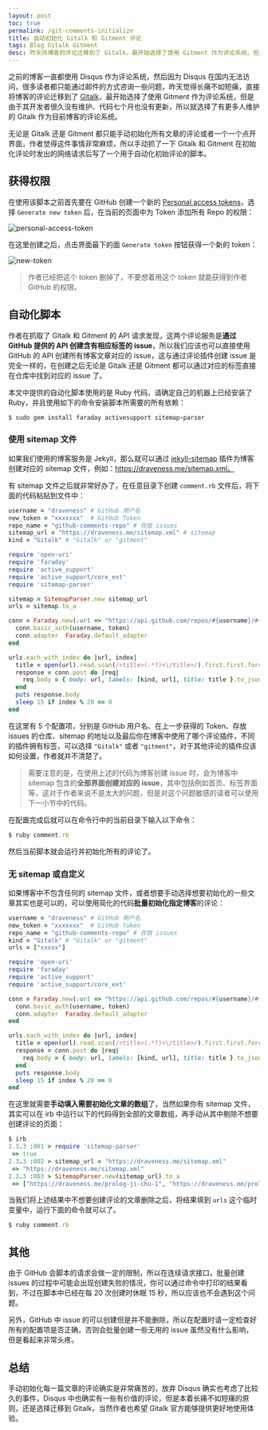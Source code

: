 ```yaml
---
layout: post
toc: true
permalink: /git-comments-initialize
title: 自动初始化 Gitalk 和 Gitment 评论
tags: Blog Gitalk Gitment
desc: 昨天将博客的评论迁移到了 Gitalk，最开始选择了使用 Gitment 作为评论系统，但是由于其开发者很久没有维护、代码七个月也没有更新，所以就选择了有更多人维护的 Gitalk 作为目前博客的评论系统。无论是 Gitalk 还是 Gitment 都只能手动初始化所有文章的评论或者一个一个点开界面，作者觉得这件事情非常麻烦，所以手动抓了一下 Gitalk 和 Gitment 在初始化评论时发出的网络请求后写了一个用于自动化初始评论的脚本。
---
```


之前的博客一直都使用 Disqus 作为评论系统，然后因为 Disqus 在国内无法访问，很多读者都只能通过邮件的方式咨询一些问题，昨天觉得长痛不如短痛，直接将博客的评论迁移到了 [Gitalk](https://github.com/gitalk/gitalk)，最开始选择了使用 Gitment 作为评论系统，但是由于其开发者很久没有维护、代码七个月也没有更新，所以就选择了有更多人维护的 Gitalk 作为目前博客的评论系统。

无论是 Gitalk 还是 Gitment 都只能手动初始化所有文章的评论或者一个一个点开界面，作者觉得这件事情非常麻烦，所以手动抓了一下 Gitalk 和 Gitment 在初始化评论时发出的网络请求后写了一个用于自动化初始评论的脚本。

## 获得权限

在使用该脚本之前首先要在 GitHub 创建一个新的 [Personal access tokens](https://github.com/settings/tokens)，选择 `Generate new token` 后，在当前的页面中为 Token 添加所有 Repo 的权限：

![personal-access-token](https://img.draveness.me/2017-10-28-personal-access-token.png)

在这里创建之后，点击界面最下的面 `Generate token` 按钮获得一个新的 token：

![new-token](https://img.draveness.me/2017-10-28-new-token.png)

> 作者已经把这个 token 删掉了，不要想着用这个 token 就能获得到作者 GitHub 的权限。

## 自动化脚本

作者在抓取了 Gitalk 和 Gitment 的 API 请求发现，这两个评论服务是**通过 GitHub 提供的 API 创建含有相应标签的 issue**，所以我们应该也可以直接使用 GitHub 的 API 创建所有博客文章对应的 issue，这与通过评论插件创建 issue 是完全一样的，在创建之后无论是 Gitalk 还是 Gitment 都可以通过对应的标签直接在仓库中找到对应的 issue 了。

本文中提供的自动化脚本使用的是 Ruby 代码，请确定自己的机器上已经安装了 Ruby，并且使用如下的命令安装脚本所需要的所有依赖：

```ruby
$ sudo gem install faraday activesupport sitemap-parser
```

### 使用 sitemap 文件

如果我们使用的博客服务是 Jekyll，那么就可以通过 [jekyll-sitemap](https://github.com/jekyll/jekyll-sitemap) 插件为博客创建对应的 sitemap 文件，例如：https://draveness.me/sitemap.xml。

有 sitemap 文件之后就非常好办了，在任意目录下创建 `comment.rb` 文件后，将下面的代码粘贴到文件中：

```ruby
username = "draveness" # GitHub 用户名
new_token = "xxxxxxx"  # GitHub Token
repo_name = "github-comments-repo" # 存放 issues
sitemap_url = "https://draveness.me/sitemap.xml" # sitemap
kind = "Gitalk" # "Gitalk" or "gitment"

require 'open-uri'
require 'faraday'
require 'active_support'
require 'active_support/core_ext'
require 'sitemap-parser'

sitemap = SitemapParser.new sitemap_url
urls = sitemap.to_a

conn = Faraday.new(:url => "https://api.github.com/repos/#{username}/#{repo_name}/issues") do |conn|
  conn.basic_auth(username, token)
  conn.adapter  Faraday.default_adapter
end

urls.each_with_index do |url, index|
  title = open(url).read.scan(/<title>(.*?)<\/title>/).first.first.force_encoding('UTF-8')
  response = conn.post do |req|
    req.body = { body: url, labels: [kind, url], title: title }.to_json
  end
  puts response.body
  sleep 15 if index % 20 == 0
end
```

在这里有 5 个配置项，分别是 GitHub 用户名、在上一步获得的 Token、存放 issues 的仓库、sitemap 的地址以及最后你在博客中使用了哪个评论插件，不同的插件拥有标签，可以选择 `"Gitalk"` 或者 `"gitment"`，对于其他评论的插件应该如何设置，作者就并不清楚了。

> 需要注意的是，在使用上述的代码为博客创建 issue 时，会为博客中 sitemap 包含的**全部界面创建对应的 issue**，其中包括例如首页、标签界面等，这对于作者来说不是太大的问题，但是对这个问题敏感的读者可以使用下一小节中的代码。

在配置完成后就可以在命令行中的当前目录下输入以下命令：

```ruby
$ ruby comment.rb
```

然后当前脚本就会运行并初始化所有的评论了。

### 无 sitemap 或自定义

如果博客中不包含任何的 sitemap 文件，或者想要手动选择想要初始化的一些文章其实也是可以的，可以使用简化的代码**批量初始化指定博客**的评论：

```ruby
username = "draveness" # GitHub 用户名
new_token = "xxxxxxx"  # GitHub Token
repo_name = "github-comments-repo" # 存放 issues
kind = "Gitalk" # "Gitalk" or "gitment"
urls = ["xxxxx"]

require 'open-uri'
require 'faraday'
require 'active_support'
require 'active_support/core_ext'

conn = Faraday.new(:url => "https://api.github.com/repos/#{username}/#{repo_name}/issues") do |conn|
  conn.basic_auth(username, token)
  conn.adapter  Faraday.default_adapter
end

urls.each_with_index do |url, index|
  title = open(url).read.scan(/<title>(.*?)<\/title>/).first.first.force_encoding('UTF-8')
  response = conn.post do |req|
    req.body = { body: url, labels: [kind, url], title: title }.to_json
  end
  puts response.body
  sleep 15 if index % 20 == 0
end
```

在这里就需要**手动填入需要初始化文章的数组**了，当然如果你有 sitemap 文件，其实可以在 irb 中运行以下的代码得到全部的文章数组，再手动从其中剔除不想要创建评论的页面：

```ruby
$ irb
2.3.3 :001 > require 'sitemap-parser'
 => true
2.3.3 :002 > sitemap_url = "https://draveness.me/sitemap.xml"
 => "https://draveness.me/sitemap.xml"
2.3.3 :003 > SitemapParser.new(sitemap_url).to_a
 => ["https://draveness.me/prolog-ji-chu-1", "https://draveness.me/prolog-pi-pei-2", "https://draveness.me/prolog-di-gui-3", ..., "https://draveness.me/dynamo"]
 ```

当我们将上述结果中不想要创建评论的文章删除之后，将结果填到 `urls` 这个临时变量中，运行下面的命令就可以了。

```ruby
$ ruby comment.rb
```

## 其他

由于 GitHub 会脚本的请求会做一定的限制，所以在连续请求接口，批量创建 issues 的过程中可能会出现创建失败的情况，你可以通过命令中打印的结果看到，不过在脚本中已经在每 20 次创建时休眠 15 秒，所以应该也不会遇到这个问题。

另外，GitHub 中 issue 的可以创建但是并不能删除，所以在配置时请一定检查好所有的配置项是否正确，否则会批量创建一些无用的 issue 虽然没有什么影响，但是看起来非常头疼。

## 总结

手动初始化每一篇文章的评论确实是非常痛苦的，放弃 Disqus 确实也考虑了比较久的事件，Disqus 中也确实有一些有价值的评论，但是本着长痛不如短痛的原则，还是选择迁移到 Gitalk，当然作者也希望 Gitalk 官方能够提供更好地使用体验。

